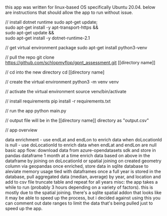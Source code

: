 this app was written for linux-based OS specifically Ubuntu 20.04. below are instructions that should allow the app to run without issue. 

// install dotnet runtime
sudo apt-get update; \
  sudo apt-get install -y apt-transport-https && \
  sudo apt-get update && \
  sudo apt-get install -y dotnet-runtime-2.1

// get virtual environment package
sudo apt-get install python3-venv

// pull the repo
git clone https://github.com/schlopmyflop/gpnt_assessment.git [[directory name]]

// cd into the new directory
cd [[directory name]

// create the virtual environment
python3 -m venv venv

// activate the virtual environment
source venv/bin/activate

// install requirements
pip install -r requirements.txt

// run the app
python main.py

// output file will be in the [[directory name]] directory as "output.csv"

// app overview

data enrichment
    - use endLat and endLon to enrich data when doLocationId is null
    - use doLocationId to enrich data when endLat and endLon are null
basic app flow:
    download data from azure-opendatasets sdk and store in pandas dataframe 1 month at a time
    enrich data based on above in the dataframe by joining on doLocationId or spatial joining on created geometry column via geopandas
    once enriched, store data in sqlite database to aleviate memory usage tied with dataframes
    once a full year is stored in the database, pull aggregated data (median, average) by year, and location and add to csv file
    truncate table and repeat for all years
misc:
    the app takes a while to run (probably 3 hours depending on a variety of factors). this is mostly due to the spatial joining. there's a sqlite spatial addon that looks like it may be able to speed up the process, but i decided against using this
    you can comment out date ranges to limit the data that's being pulled just to speed up the app.
